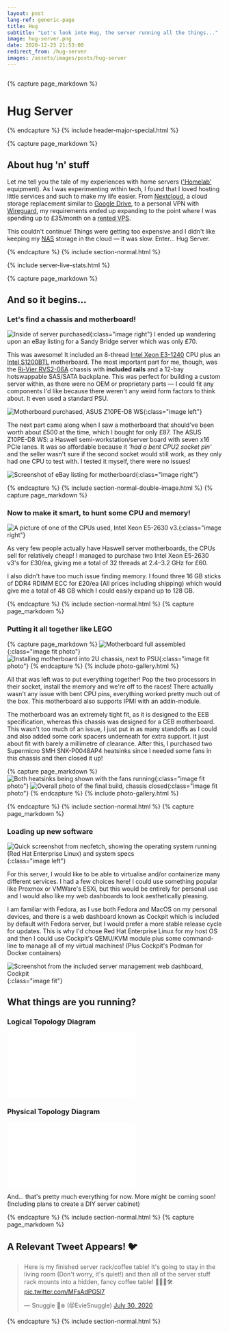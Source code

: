 ```yaml
---
layout: post
lang-ref: generic-page
title: Hug
subtitle: "Let's look into Hug, the server running all the things..."
image: hug-server.png
date: 2020-12-23 21:53:00
redirect_from: /hug-server
images: /assets/images/posts/hug-server
---
```

<!-- Content -->
<div class="image main">
	<img src="{{ page.images }}/{{ page.image }}" alt="">
</div>

<script src="{{ 'assets/js/refresh-badges.js' | absolute_url }}"></script>
{% capture page_markdown %}
# Hug Server
{% endcapture %}
{% include header-major-special.html %}



{% capture page_markdown %}
## About hug 'n' stuff

Let me tell you the tale of my experiences with home servers (['Homelab'](https://reddit.com/r/homelab) equipment). As I was experimenting within tech, I found that I loved hosting little services and such to make my life easier. From [Nextcloud](https://nextcloud.com/), a cloud storage replacement similar to [Google Drive](https://drive.google.com/), to a personal VPN with [Wireguard](https://wireguard.com/), my requirements ended up expanding to the point where I was spending up to £35/month on a [rented VPS](https://en.wikipedia.org/wiki/Virtual_private_server).

This couldn't continue! Things were getting too expensive and I didn't like keeping my [NAS](https://simple.wikipedia.org/wiki/Network-attached_storage) storage in the cloud — it was slow.
Enter... Hug Server.


{% endcapture %}
{% include section-normal.html %}

{% include server-live-stats.html %}

{% capture page_markdown %}
## And so it begins...
### Let's find a chassis and motherboard!

![Inside of server purchased](/assets/images/posts/hug-server/original.jpeg){:class="image right"}
I ended up wandering upon an eBay listing for a Sandy Bridge server which was only £70.

This was awesome! It included an 8-thread [Intel Xeon E3-1240](https://ark.intel.com/content/www/us/en/ark/products/52273/intel-xeon-processor-e3-1240-8m-cache-3-30-ghz.html) CPU plus an [Intel S1200BTL](https://ark.intel.com/content/www/us/en/ark/products/53557/intel-server-board-s1200btl.html) motherboard. The most important part for me, though, was the [Ri-Vier RVS2-06A](https://www.ri-vier.eu/rivier-2u-12bay-chassis-with-sas-backplane-rvs206a-p-323.html) chassis with **included rails** and a 12-bay hotswappable SAS/SATA backplane. This was perfect for building a custom server within, as there were no OEM or proprietary parts — I could fit any components I'd like because there weren't any weird form factors to think about. It even used a standard PSU.

![Motherboard purchased, ASUS Z10PE-D8 WS](/assets/images/posts/hug-server/motherboard.jpeg){:class="image left"}

The next part came along when I saw a motherboard that should've been worth about £500 at the time, which I bought for only £87. The ASUS Z10PE-D8 WS: a Haswell semi-workstation/server board with seven x16 PCIe lanes. It was so affordable 
because it *'had a bent CPU2 socket pin'* and the seller wasn't sure if the second socket would still work, as they only had one CPU to test with. I tested it myself, there were no issues!

![Screenshot of eBay listing for motherboard](/assets/images/posts/hug-server/ebay.png){:class="image right"}

{% endcapture %}
{% include section-normal-double-image.html %}
{% capture page_markdown %}


### Now to make it smart, to hunt some CPU and memory!

![A picture of one of the CPUs used, Intel Xeon E5-2630 v3.](/assets/images/posts/hug-server/cpu.png){:class="image right"}


As very few people actually have Haswell server motherboards, the CPUs sell for relatively cheap! I managed to purchase two Intel Xeon E5-2630 v3's for £30/ea, giving me a total of 32 threads at 2.4–3.2 GHz for £60.

I also didn't have too much issue finding memory. I found three 16 GB sticks of DDR4 RDIMM ECC for £20/ea (All prices including shipping) which would give me a total of 48 GB which I could easily expand up to 128 GB. 

{% endcapture %}
{% include section-normal.html %}
{% capture page_markdown %}

### Putting it all together like LEGO


{% capture page_markdown %} 
![Motherboard full assembled](/assets/images/posts/hug-server/motherboard_built.jpg){:class="image fit photo"}
![Installing motherboard into 2U chassis, next to PSU](/assets/images/posts/hug-server/server_inside.png){:class="image fit photo"}
{% endcapture %}
{% include photo-gallery.html %}

All that was left was to put everything together! Pop the two processors in their socket, install the memory and we're off to the races! There actually wasn't any issue with bent CPU pins, everything worked pretty much out of the box. This motherboard also supports IPMI with an addin-module.

The motherboard was an extremely tight fit, as it is designed to the EEB specification, whereas this chassis was designed for a CEB motherboard. This wasn't too much of an issue, I just put in as many standoffs as I could and also added some cork spacers underneath for extra support. It just about fit with barely a millimetre of clearance. After this, I purchased two Supermicro SMH SNK-P0048AP4 heatsinks since I needed some fans in this chassis and then closed it up!


{% capture page_markdown %} 
![Both heatsinks being shown with the fans running](/assets/images/posts/hug-server/heatsinky.jpg){:class="image fit photo"}
![Overall photo of the final build, chassis closed](/assets/images/posts/hug-server/final.png){:class="image fit photo"}
{% endcapture %}
{% include photo-gallery.html %}

{% endcapture %}
{% include section-normal.html %}
{% capture page_markdown %}

### Loading up new software

![Quick screenshot from neofetch, showing the operating system running (Red Hat Enterprise Linux) and system specs](/assets/images/posts/hug-server/neofetch.png){:class="image left"}

For this server, I would like to be able to virtualise and/or containerize many different services. I had a few choices here! I could use something popular like Proxmox or VMWare's ESXi, but this would be entirely for personal use and I would also like my web dashboards to look aesthetically pleasing.

I am familiar with Fedora, as I use both Fedora and MacOS on my personal devices, and there is a web dashboard known as Cockpit which is included by default with Fedora server, but I would prefer a more stable release cycle for updates. This is why I'd chose Red Hat Enterprise Linux for my host OS and then I could use Cockpit's QEMU/KVM module plus some command-line to manage all of my virtual machines! (Plus Cockpit's Podman for Docker containers)

![Screenshot from the included server management web dashboard, Cockpit](/assets/images/posts/hug-server/cockpit.png){:class="image fit"}

## What things are you running?
### Logical Topology Diagram

<embed class="centre" src="{{ page.images }}/logical_topology.svg">

### Physical Topology Diagram

<embed class="centre" src="{{ page.images }}/physical_topology.svg">

And... that's pretty much everything for now. More might be coming soon! (Including plans to create a DIY server cabinet)

{% endcapture %}
{% include section-normal.html %}
{% capture page_markdown %}
## A Relevant Tweet Appears! 🐦

<div>
	<blockquote class="twitter-tweet tw-align-center" data-theme="dark"><p lang="en" dir="ltr">Here is my finished server rack/coffee table! It&#39;s going to stay in the living room (Don&#39;t worry, it&#39;s quiet!) and then all of the server stuff rack mounts into a hidden, fancy coffee table! 👩‍💻📐🛠️ <a href="https://t.co/MFsAdPG5l7">pic.twitter.com/MFsAdPG5l7</a></p>&mdash; Snuggle 🧋❄️ (@EvieSnuggle) <a href="https://twitter.com/EvieSnuggle/status/1288936442736136205?ref_src=twsrc%5Etfw">July 30, 2020</a></blockquote> <script async src="https://platform.twitter.com/widgets.js" charset="utf-8"></script>
</div>
{% endcapture %}
{% include section-normal.html %}

